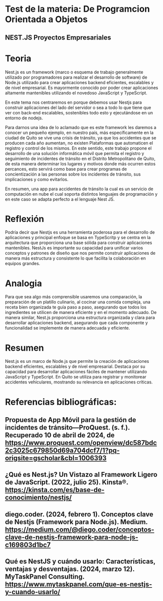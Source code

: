  # Test de la materia: De Programcion Orientada a Objetos

## NEST.JS Proyectos Empresariales

# Teoria

Nest.js es un framework (marco o esquema de trabajo generalmente utilizado por programadores para realizar el desarrollo de software) de Node.js utilizado para crear aplicaciones backend eficientes, escalables y de nivel empresarial. Es mayormente conocido por poder crear aplicaciones altamente mantenibles utilizando el novedoso JavaScript y TypeScript.


En este tema nos centraremos en porque debemos usar Nestjs para construir aplicaciones del lado del servidor o sea a todo lo que tiene que ver con back-end escalables, sostenibles todo esto y ejecutándose en un entorno de nodejs.


Para darnos una idea de lo aclamado que es este framework les daremos a conocer un pequeño ejemplo, en nuestro país, más específicamente en la ciudad de Quito se vive una crisis de tránsito, ya que los accidentes que se producen cada año aumentan, no existen
Plataformas que automaticen el registro y control de los mismos. En este sentido,
este trabajo propone el desarrollo de una solución informática móvil que permita
el registro y seguimiento de incidentes de tránsito en el Distrito Metropolitano de
Quito, de esta manera determinar los lugares y motivos donde más ocurren estos
percances, esto servirá como base para crear programas de concientización a las
personas sobre los incidentes de tránsito, sus implicaciones y como evitarlos.


En resumen, una app para accidentes de tránsito la cual es un servicio de computación en nube el cual soporta distintos lenguajes de programación y en este caso se adapta perfecto a el lenguaje Nest JS.


# Reflexión

Podría decir que Nestjs es una herramienta poderosa para el desarrollo de aplicaciones y principal enfoque se basa en TypeScritp y se centra en la arquitectura que proporciona una base sólida para construir aplicaciones mantenibles. NestJs es importante su capacidad para unificar varios conceptos y patrones de diseño que nos permite construir aplicaciones de manera más estructura y consistente lo que facilita la colaboración en equipos grandes.

# Analogia

Para que sea algo más comprensible usaremos una comparación, la preparación de un platillo culinario, al cocinar una comida compleja, una receta bien organizada te guía paso a paso, asegurando que todos los ingredientes se utilicen de manera eficiente y en el momento adecuado. De manera similar, Nest.js proporciona una estructura organizada y clara para desarrollar aplicaciones backend, asegurando que cada componente y funcionalidad se implemente de manera adecuada y eficiente.


# Resumen

Nest.js es un marco de Node.js que permite la creación de aplicaciones backend eficientes, escalables y de nivel empresarial. Destaca por su capacidad para desarrollar aplicaciones fáciles de mantener utilizando JavaScript y TypeScript. En Quito se utiliza para registrar y monitorear accidentes vehiculares, mostrando su relevancia en aplicaciones críticas.


# Referencias bibliográficas:

## Propuesta de App Móvil para la gestión de incidentes de tránsito—ProQuest. (s. f.). Recuperado 10 de abril de 2024, de https://www.proquest.com/openview/dc587bdc2c3025c679850d69a704dcf7/1?pq-origsite=gscholar&cbl=1006393

## ¿Qué es Nest.js? Un Vistazo al Framework Ligero de JavaScript. (2022, julio 25). Kinsta®. https://kinsta.com/es/base-de-conocimiento/nestjs/

## diego.coder. (2024, febrero 1). Conceptos clave de Nestjs (Framework para Node.js). Medium. https://medium.com/@diego.coder/conceptos-clave-de-nestjs-framework-para-node-js-c169803d1bc7

## Qué es NestJS y cuándo usarlo: Características, ventajas y desventajas. (2024, marzo 12). MyTaskPanel Consulting. https://www.mytaskpanel.com/que-es-nestjs-y-cuando-usarlo/



